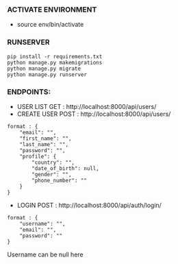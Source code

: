 ### ACTIVATE ENVIRONMENT
* source env/bin/activate

### RUNSERVER

```
pip install -r requirements.txt
python manage.py makemigrations
python manage.py migrate
python manage.py runserver
```

### ENDPOINTS:
* USER LIST GET : http://localhost:8000/api/users/ 
* CREATE USER POST : http://localhost:8000/api/users/ 
``` 
format : {
    "email": "",
    "first_name": "",
    "last_name": "",
    "password": "",
    "profile": {
        "country": "",
        "date_of_birth": null,
        "gender": "",
        "phone_number": ""
    }
}
```

* LOGIN POST : http://localhost:8000/api/auth/login/
``` 
format : {
    "username": "",
    "email": "",
    "password": ""
}
```
Username can be null here
